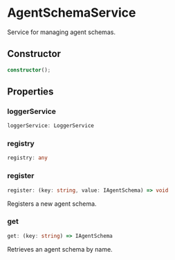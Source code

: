# AgentSchemaService

Service for managing agent schemas.

## Constructor

```ts
constructor();
```

## Properties

### loggerService

```ts
loggerService: LoggerService
```

### registry

```ts
registry: any
```

### register

```ts
register: (key: string, value: IAgentSchema) => void
```

Registers a new agent schema.

### get

```ts
get: (key: string) => IAgentSchema
```

Retrieves an agent schema by name.
